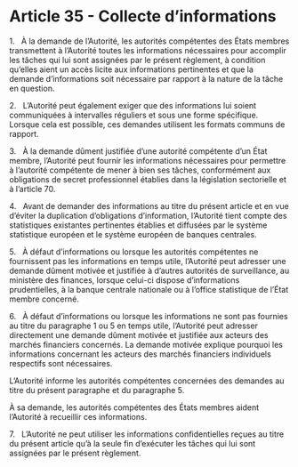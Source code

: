 # Article 35 - Collecte d’informations


1.   À la demande de l’Autorité, les autorités compétentes des États membres transmettent à l’Autorité toutes les informations nécessaires pour accomplir les tâches qui lui sont assignées par le présent règlement, à condition qu’elles aient un accès licite aux informations pertinentes et que la demande d’informations soit nécessaire par rapport à la nature de la tâche en question.

2.   L’Autorité peut également exiger que des informations lui soient communiquées à intervalles réguliers et sous une forme spécifique. Lorsque cela est possible, ces demandes utilisent les formats communs de rapport.

3.   À la demande dûment justifiée d’une autorité compétente d’un État membre, l’Autorité peut fournir les informations nécessaires pour permettre à l’autorité compétente de mener à bien ses tâches, conformément aux obligations de secret professionnel établies dans la législation sectorielle et à l’article 70.

4.   Avant de demander des informations au titre du présent article et en vue d’éviter la duplication d’obligations d’information, l’Autorité tient compte des statistiques existantes pertinentes établies et diffusées par le système statistique européen et le système européen de banques centrales.

5.   À défaut d’informations ou lorsque les autorités compétentes ne fournissent pas les informations en temps utile, l’Autorité peut adresser une demande dûment motivée et justifiée à d’autres autorités de surveillance, au ministère des finances, lorsque celui-ci dispose d’informations prudentielles, à la banque centrale nationale ou à l’office statistique de l’État membre concerné.

6.   À défaut d’informations ou lorsque les informations ne sont pas fournies au titre du paragraphe 1 ou 5 en temps utile, l’Autorité peut adresser directement une demande dûment motivée et justifiée aux acteurs des marchés financiers concernés. La demande motivée explique pourquoi les informations concernant les acteurs des marchés financiers individuels respectifs sont nécessaires.

L’Autorité informe les autorités compétentes concernées des demandes au titre du présent paragraphe et du paragraphe 5.

À sa demande, les autorités compétentes des États membres aident l’Autorité à recueillir ces informations.

7.   L’Autorité ne peut utiliser les informations confidentielles reçues au titre du présent article qu’à la seule fin d’exécuter les tâches qui lui sont assignées par le présent règlement.
